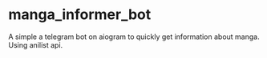 # manga_informer_bot
A simple a telegram bot on aiogram to quickly get information about manga. Using anilist api.
